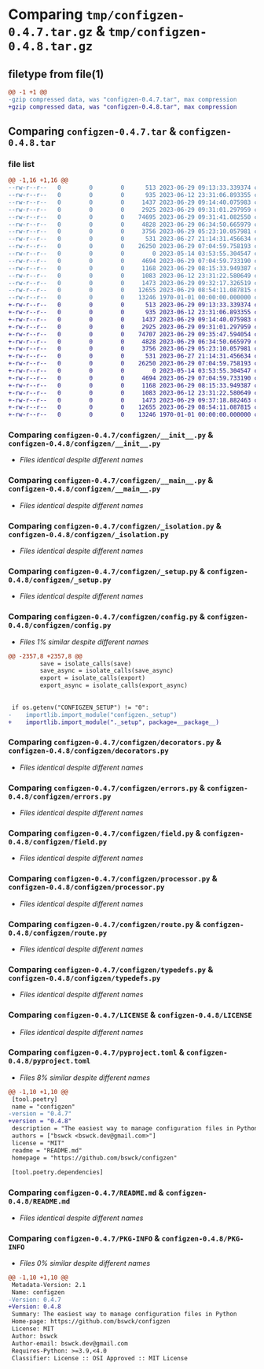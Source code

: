 # Comparing `tmp/configzen-0.4.7.tar.gz` & `tmp/configzen-0.4.8.tar.gz`

## filetype from file(1)

```diff
@@ -1 +1 @@
-gzip compressed data, was "configzen-0.4.7.tar", max compression
+gzip compressed data, was "configzen-0.4.8.tar", max compression
```

## Comparing `configzen-0.4.7.tar` & `configzen-0.4.8.tar`

### file list

```diff
@@ -1,16 +1,16 @@
--rw-r--r--   0        0        0      513 2023-06-29 09:13:33.339374 configzen-0.4.7/configzen/__init__.py
--rw-r--r--   0        0        0      935 2023-06-12 23:31:06.893355 configzen-0.4.7/configzen/__main__.py
--rw-r--r--   0        0        0     1437 2023-06-29 09:14:40.075983 configzen-0.4.7/configzen/_isolation.py
--rw-r--r--   0        0        0     2925 2023-06-29 09:31:01.297959 configzen-0.4.7/configzen/_setup.py
--rw-r--r--   0        0        0    74695 2023-06-29 09:31:41.082550 configzen-0.4.7/configzen/config.py
--rw-r--r--   0        0        0     4828 2023-06-29 06:34:50.665979 configzen-0.4.7/configzen/decorators.py
--rw-r--r--   0        0        0     3756 2023-06-29 05:23:10.057981 configzen-0.4.7/configzen/errors.py
--rw-r--r--   0        0        0      531 2023-06-27 21:14:31.456634 configzen-0.4.7/configzen/field.py
--rw-r--r--   0        0        0    26250 2023-06-29 07:04:59.758193 configzen-0.4.7/configzen/processor.py
--rw-r--r--   0        0        0        0 2023-05-14 03:53:55.304547 configzen-0.4.7/configzen/py.typed
--rw-r--r--   0        0        0     4694 2023-06-29 07:04:59.733190 configzen-0.4.7/configzen/route.py
--rw-r--r--   0        0        0     1168 2023-06-29 08:15:33.949387 configzen-0.4.7/configzen/typedefs.py
--rw-r--r--   0        0        0     1083 2023-06-12 23:31:22.580649 configzen-0.4.7/LICENSE
--rw-r--r--   0        0        0     1473 2023-06-29 09:32:17.326519 configzen-0.4.7/pyproject.toml
--rw-r--r--   0        0        0    12655 2023-06-29 08:54:11.087815 configzen-0.4.7/README.md
--rw-r--r--   0        0        0    13246 1970-01-01 00:00:00.000000 configzen-0.4.7/PKG-INFO
+-rw-r--r--   0        0        0      513 2023-06-29 09:13:33.339374 configzen-0.4.8/configzen/__init__.py
+-rw-r--r--   0        0        0      935 2023-06-12 23:31:06.893355 configzen-0.4.8/configzen/__main__.py
+-rw-r--r--   0        0        0     1437 2023-06-29 09:14:40.075983 configzen-0.4.8/configzen/_isolation.py
+-rw-r--r--   0        0        0     2925 2023-06-29 09:31:01.297959 configzen-0.4.8/configzen/_setup.py
+-rw-r--r--   0        0        0    74707 2023-06-29 09:35:47.594054 configzen-0.4.8/configzen/config.py
+-rw-r--r--   0        0        0     4828 2023-06-29 06:34:50.665979 configzen-0.4.8/configzen/decorators.py
+-rw-r--r--   0        0        0     3756 2023-06-29 05:23:10.057981 configzen-0.4.8/configzen/errors.py
+-rw-r--r--   0        0        0      531 2023-06-27 21:14:31.456634 configzen-0.4.8/configzen/field.py
+-rw-r--r--   0        0        0    26250 2023-06-29 07:04:59.758193 configzen-0.4.8/configzen/processor.py
+-rw-r--r--   0        0        0        0 2023-05-14 03:53:55.304547 configzen-0.4.8/configzen/py.typed
+-rw-r--r--   0        0        0     4694 2023-06-29 07:04:59.733190 configzen-0.4.8/configzen/route.py
+-rw-r--r--   0        0        0     1168 2023-06-29 08:15:33.949387 configzen-0.4.8/configzen/typedefs.py
+-rw-r--r--   0        0        0     1083 2023-06-12 23:31:22.580649 configzen-0.4.8/LICENSE
+-rw-r--r--   0        0        0     1473 2023-06-29 09:37:18.882463 configzen-0.4.8/pyproject.toml
+-rw-r--r--   0        0        0    12655 2023-06-29 08:54:11.087815 configzen-0.4.8/README.md
+-rw-r--r--   0        0        0    13246 1970-01-01 00:00:00.000000 configzen-0.4.8/PKG-INFO
```

### Comparing `configzen-0.4.7/configzen/__init__.py` & `configzen-0.4.8/configzen/__init__.py`

 * *Files identical despite different names*

### Comparing `configzen-0.4.7/configzen/__main__.py` & `configzen-0.4.8/configzen/__main__.py`

 * *Files identical despite different names*

### Comparing `configzen-0.4.7/configzen/_isolation.py` & `configzen-0.4.8/configzen/_isolation.py`

 * *Files identical despite different names*

### Comparing `configzen-0.4.7/configzen/_setup.py` & `configzen-0.4.8/configzen/_setup.py`

 * *Files identical despite different names*

### Comparing `configzen-0.4.7/configzen/config.py` & `configzen-0.4.8/configzen/config.py`

 * *Files 1% similar despite different names*

```diff
@@ -2357,8 +2357,8 @@
         save = isolate_calls(save)
         save_async = isolate_calls(save_async)
         export = isolate_calls(export)
         export_async = isolate_calls(export_async)
 
 
 if os.getenv("CONFIGZEN_SETUP") != "0":
-    importlib.import_module("configzen._setup")
+    importlib.import_module("._setup", package=__package__)
```

### Comparing `configzen-0.4.7/configzen/decorators.py` & `configzen-0.4.8/configzen/decorators.py`

 * *Files identical despite different names*

### Comparing `configzen-0.4.7/configzen/errors.py` & `configzen-0.4.8/configzen/errors.py`

 * *Files identical despite different names*

### Comparing `configzen-0.4.7/configzen/field.py` & `configzen-0.4.8/configzen/field.py`

 * *Files identical despite different names*

### Comparing `configzen-0.4.7/configzen/processor.py` & `configzen-0.4.8/configzen/processor.py`

 * *Files identical despite different names*

### Comparing `configzen-0.4.7/configzen/route.py` & `configzen-0.4.8/configzen/route.py`

 * *Files identical despite different names*

### Comparing `configzen-0.4.7/configzen/typedefs.py` & `configzen-0.4.8/configzen/typedefs.py`

 * *Files identical despite different names*

### Comparing `configzen-0.4.7/LICENSE` & `configzen-0.4.8/LICENSE`

 * *Files identical despite different names*

### Comparing `configzen-0.4.7/pyproject.toml` & `configzen-0.4.8/pyproject.toml`

 * *Files 8% similar despite different names*

```diff
@@ -1,10 +1,10 @@
 [tool.poetry]
 name = "configzen"
-version = "0.4.7"
+version = "0.4.8"
 description = "The easiest way to manage configuration files in Python"
 authors = ["bswck <bswck.dev@gmail.com>"]
 license = "MIT"
 readme = "README.md"
 homepage = "https://github.com/bswck/configzen"
 
 [tool.poetry.dependencies]
```

### Comparing `configzen-0.4.7/README.md` & `configzen-0.4.8/README.md`

 * *Files identical despite different names*

### Comparing `configzen-0.4.7/PKG-INFO` & `configzen-0.4.8/PKG-INFO`

 * *Files 0% similar despite different names*

```diff
@@ -1,10 +1,10 @@
 Metadata-Version: 2.1
 Name: configzen
-Version: 0.4.7
+Version: 0.4.8
 Summary: The easiest way to manage configuration files in Python
 Home-page: https://github.com/bswck/configzen
 License: MIT
 Author: bswck
 Author-email: bswck.dev@gmail.com
 Requires-Python: >=3.9,<4.0
 Classifier: License :: OSI Approved :: MIT License
```

